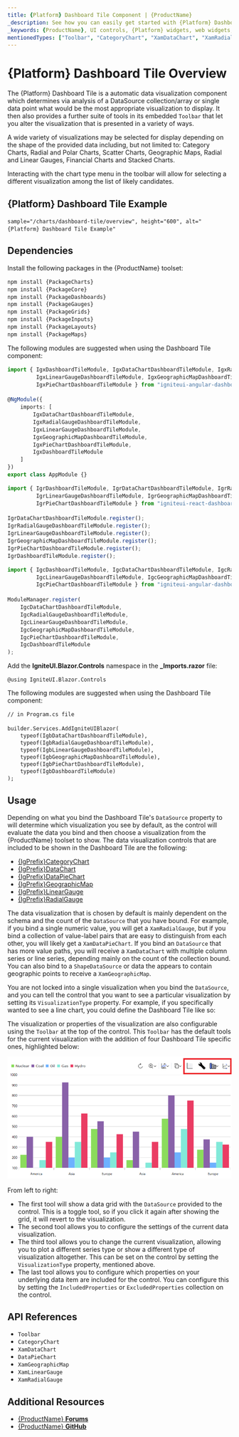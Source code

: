 ```yaml
---
title: {Platform} Dashboard Tile Component | {ProductName}
_description: See how you can easily get started with {Platform} Dashboard Tile Component.
_keywords: {ProductName}, UI controls, {Platform} widgets, web widgets, UI widgets, {Platform}, Native {Platform} Components Suite, Native {Platform} Controls, Native {Platform} Components Library, {Platform} Dashboard components, {Platform} Dashboard Tile controls
mentionedTypes: ["Toolbar", "CategoryChart", "XamDataChart", "XamRadialGauge", "XamLinearGauge", "XamGeographicMap"]
---
```


# {Platform} Dashboard Tile Overview

The {Platform} Dashboard Tile is a automatic data visualization component which determines via analysis of a DataSource collection/array or single data point what would be the most appropriate visualization to display. It then also provides a further suite of tools in its embedded `Toolbar` that let you alter the visualization that is presented in a variety of ways. 

A wide variety of visualizations may be selected for display depending on the shape of the provided data including, but not limited to: Category Charts, Radial and Polar Charts, Scatter Charts, Geographic Maps, Radial and Linear Gauges, Financial Charts and Stacked Charts.

Interacting with the chart type menu in the toolbar will allow for selecting a different visualization among the list of likely candidates.

## {Platform} Dashboard Tile Example

<!-- TODO -->
`sample="/charts/dashboard-tile/overview", height="600", alt="{Platform} Dashboard Tile Example"`

## Dependencies

<!-- Angular, WebComponents, React -->
Install the following packages in the {ProductName} toolset:

```cmd
npm install {PackageCharts}
npm install {PackageCore}
npm install {PackageDashboards}
npm install {PackageGauges}
npm install {PackageGrids}
npm install {PackageInputs}
npm install {PackageLayouts}
npm install {PackageMaps}
```

The following modules are suggested when using the Dashboard Tile component:

```ts
import { IgxDashboardTileModule, IgxDataChartDashboardTileModule, IgxRadialGaugeDashboardTileModule,
         IgxLinearGaugeDashboardTileModule, IgxGeographicMapDashboardTileModule,
         IgxPieChartDashboardTileModule } from "igniteui-angular-dashboards";

@NgModule({
    imports: [
        IgxDataChartDashboardTileModule,
        IgxRadialGaugeDashboardTileModule,
        IgxLinearGaugeDashboardTileModule,
        IgxGeographicMapDashboardTileModule,
        IgxPieChartDashboardTileModule,
        IgxDashboardTileModule
    ]
})
export class AppModule {}
```

```ts
import { IgrDashboardTileModule, IgrDataChartDashboardTileModule, IgrRadialGaugeDashboardTileModule,
         IgrLinearGaugeDashboardTileModule, IgrGeographicMapDashboardTileModule,
         IgrPieChartDashboardTileModule } from "igniteui-react-dashboards";

IgrDataChartDashboardTileModule.register();
IgrRadialGaugeDashboardTileModule.register();
IgrLinearGaugeDashboardTileModule.register();
IgrGeographicMapDashboardTileModule.register();
IgrPieChartDashboardTileModule.register();
IgrDashboardTileModule.register();
```

```ts
import { IgcDashboardTileModule, IgcDataChartDashboardTileModule, IgcRadialGaugeDashboardTileModule,
         IgcLinearGaugeDashboardTileModule, IgcGeographicMapDashboardTileModule,
         IgcPieChartDashboardTileModule } from "igniteui-angular-dashboards";

ModuleManager.register(
    IgcDataChartDashboardTileModule,
    IgcRadialGaugeDashboardTileModule,
    IgcLinearGaugeDashboardTileModule,
    IgcGeographicMapDashboardTileModule,
    IgcPieChartDashboardTileModule,
    IgcDashboardTileModule
);
```

<!-- end:Angular, WebComponents, React -->

<!-- Blazor -->

Add the **IgniteUI.Blazor.Controls** namespace in the **_Imports.razor** file:

```razor
@using IgniteUI.Blazor.Controls
```

The following modules are suggested when using the Dashboard Tile component:

```razor
// in Program.cs file

builder.Services.AddIgniteUIBlazor(
    typeof(IgbDataChartDashboardTileModule),
    typeof(IgbRadialGaugeDashboardTileModule),
    typeof(IgbLinearGaugeDashboardTileModule),
    typeof(IgbGeographicMapDashboardTileModule),
    typeof(IgbPieChartDashboardTileModule),
    typeof(IgbDashboardTileModule)
);
```

<!-- end: Blazor -->

## Usage

Depending on what you bind the Dashboard Tile's `DataSource` property to will determine which visualization you see by default, as the control will evaluate the data you bind and then choose a visualization from the {ProductName} toolset to show. The data visualization controls that are included to be shown in the Dashboard Tile are the following:

* [{IgPrefix}CategoryChart](chart-overview.html)
* [{IgPrefix}DataChart](chart-overview.html)
* [{IgPrefix}DataPieChart](data-pie-chart.html)
* [{IgPrefix}GeographicMap](geo-map.html)
* [{IgPrefix}LinearGauge](linear-gauge.html)
* [{IgPrefix}RadialGauge](radial-gauge.html)

The data visualization that is chosen by default is mainly dependent on the schema and the count of the `DataSource` that you have bound. For example, if you bind a single numeric value, you will get a `XamRadialGauge`, but if you bind a collection of value-label pairs that are easy to distinguish from each other, you will likely get a `XamDataPieChart`. If you bind an `DataSource` that has more value paths, you will receive a `XamDataChart` with multiple column series or line series, depending mainly on the count of the collection bound. You can also bind to a `ShapeDataSource` or data the appears to contain geographic points to receive a `XamGeographicMap`.

You are not locked into a single visualization when you bind the `DataSource`, and you can tell the control that you want to see a particular visualization by setting its `VisualizationType` property. For example, if you specifically wanted to see a line chart, you could define the Dashboard Tile like so:

<!-- TODO SAMPLE -->

The visualization or properties of the visualization are also configurable using the `Toolbar` at the top of the control. This `Toolbar` has the default tools for the current visualization with the addition of four Dashboard Tile specific ones, highlighted below:

<img src="../images/dashboard-tile-toolbar.png" />

From left to right:

- The first tool will show a data grid with the `DataSource` provided to the control. This is a toggle tool, so if you click it again after showing the grid, it will revert to the visualization.
- The second tool allows you to configure the settings of the current data visualization.
- The third tool allows you to change the current visualization, allowing you to plot a different series type or show a different type of visualization altogether. This can be set on the control by setting the `VisualizationType` property, mentioned above.
- The last tool allows you to configure which properties on your underlying data item are included for the control. You can configure this by setting the `IncludedProperties` or `ExcludedProperties` collection on the control.

## API References

 - `Toolbar`
 - `CategoryChart`
 - `XamDataChart`
 - `DataPieChart`
 - `XamGeographicMap`
 - `XamLinearGauge`
 - `XamRadialGauge`

## Additional Resources

* [{ProductName} **Forums**]({ForumsLink})
* [{ProductName} **GitHub**]({GithubLink})
